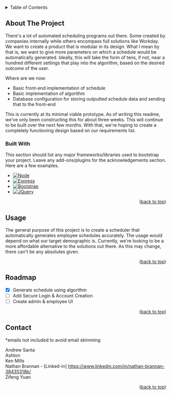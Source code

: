 <a name="readme-top"></a>

<!-- TABLE OF CONTENTS -->
<details>
  <summary>Table of Contents</summary>
  <ol>
    <li>
      <a href="#about-the-project">About The Project</a>
      <ul>
        <li><a href="#built-with">Built With</a></li>
      </ul>
    </li>
    <!-- <li><a href="#roadmap">Roadmap</a></li> If roadmap is added, uncomment this -->
    <li><a href="#contact">Contributors Contact Info</a></li>
  </ol>
</details>



<!-- ABOUT THE PROJECT -->
## About The Project

There's a lot of automated scheduling programs out there. Some created by companies internally while others encompass full solutions like Workday. We want to create a product that is modular in its design. What I mean by that is, we want to give more parameters on which a schedule would be automatically generated. Ideally, this will take the form of tens, if not, near a hundred different settings that play into the algorithm, based on the desired outcome of the user.

Where are we now:
* Basic front-end implementation of schedule
* Basic implementation of algorithm
* Database configuration for storing outputted schedule data and sending that to the front-end

This is currently at its minimal viable prototype. As of writing this readme, we've only been constructing this for about three weeks. This will continue to be built over the next few months. With that, we're hoping to create a completely functioning design based on our requirements list.



### Built With

This section should list any major frameworks/libraries used to bootstrap your project. Leave any add-ons/plugins for the acknowledgements section. Here are a few examples.

* [![Node][Node.js]][Node-url]
* [![Express][Express.js]][Express-url]
* [![Bootstrap][Bootstrap.com]][Bootstrap-url]
* [![JQuery][JQuery.com]][JQuery-url]

<p align="right">(<a href="#readme-top">back to top</a>)</p>



<!-- USAGE EXAMPLES -->
## Usage

The general purpose of this project is to create a scheduler that automatically generates employee schedules accurately. The usage would depend on what our target demographic is. Currently, we're looking to be a more affordable alternative to the solutions out there. As this may change, there can't be any absolutes given.

<p align="right">(<a href="#readme-top">back to top</a>)</p>



<!-- ROADMAP -->
## Roadmap

- [x] Generate schedule using algorithm
- [ ] Add Secure Login & Account Creation
- [ ] Create admin & employee UI

<p align="right">(<a href="#readme-top">back to top</a>)</p>



<!-- CONTRIBUTORS CONTACT INFO -->
## Contact
*emails not included to avoid email skimming

Andrew Santa  
Ashton  
Ken Mills  
Nathan Brannan - [Linked-in] https://www.linkedin.com/in/nathan-brannan-38435318b/  
Zifeng Yuan  

<p align="right">(<a href="#readme-top">back to top</a>)</p>

<!-- MARKDOWN LINKS & IMAGES -->
<!-- https://www.markdownguide.org/basic-syntax/#reference-style-links -->
[Node.js]: https://img.shields.io/badge/node.js-3C873A?style=for-the-badge&logo=nodedotjs&logoColor=white
[Node-url]: https://nodejs.org
[Express.js]: https://img.shields.io/badge/express.js-000000?style=for-the-badge&logo=expressdotjs&logoColor=white
[Express-url]: https://expressjs.com/
[Bootstrap.com]: https://img.shields.io/badge/Bootstrap-563D7C?style=for-the-badge&logo=bootstrap&logoColor=white
[Bootstrap-url]: https://getbootstrap.com
[JQuery.com]: https://img.shields.io/badge/jQuery-0769AD?style=for-the-badge&logo=jquery&logoColor=white
[JQuery-url]: https://jquery.com 
